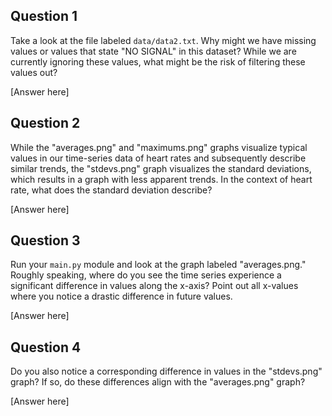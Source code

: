 ## Question 1

Take a look at the file labeled `data/data2.txt`. Why might we have missing values or values that state "NO SIGNAL" in this dataset? While we are currently ignoring these values, what might be the risk of filtering these values out?

[Answer here]

## Question 2

While the "averages.png" and "maximums.png" graphs visualize typical values in our time-series data of heart rates and subsequently describe similar trends, the "stdevs.png" graph visualizes the standard deviations, which results in a graph with less apparent trends. In the context of heart rate, what does the standard deviation describe?

[Answer here]

## Question 3

Run your `main.py` module and look at the graph labeled "averages.png." Roughly speaking, where do you see the time series experience a significant difference in values along the x-axis? Point out all x-values where you notice a drastic difference in future values.

[Answer here]

## Question 4

Do you also notice a corresponding difference in values in the "stdevs.png" graph? If so, do these differences align with the "averages.png" graph? 

[Answer here]
